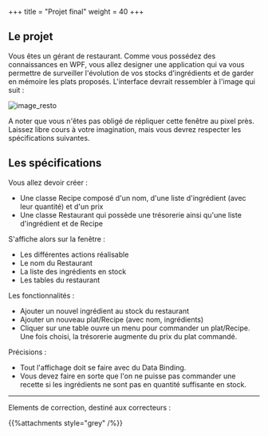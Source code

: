 +++
title = "Projet final"
weight = 40
+++

## Le projet

Vous êtes un gérant de restaurant. Comme vous possédez des connaissances en WPF, vous allez designer une application qui va vous permettre de surveiller l'évolution de vos stocks d'ingrédients et de garder en mémoire les plats proposés. L'interface devrait ressembler à l'image qui suit :

![image_resto](/img/projet_resto/template_resto.png?height=300px)

A noter que vous n'êtes pas obligé de répliquer cette fenêtre au pixel près. Laissez libre cours à votre imagination, mais vous devrez respecter les spécifications suivantes.

## Les spécifications

Vous allez devoir créer :

- Une classe Recipe composé d'un nom, d'une liste d'ingrédient (avec leur quantité) et d'un prix
- Une classe Restaurant qui possède une trésorerie ainsi qu'une liste d'ingrédient et de Recipe

S'affiche alors sur la fenêtre :

- Les différentes actions réalisable
- Le nom du Restaurant
- La liste des ingrédients en stock
- Les tables du restaurant

Les fonctionnalités :

- Ajouter un nouvel ingrédient au stock du restaurant
- Ajouter un nouveau plat/Recipe (avec nom, ingrédients)
- Cliquer sur une table ouvre un menu pour commander un plat/Recipe. Une fois choisi, la trésorerie augmente du prix du plat commandé.

Précisions :

- Tout l'affichage doit se faire avec du Data Binding.
- Vous devez faire en sorte que l'on ne puisse pas commander une recette si les ingrédients ne sont pas en quantité suffisante en stock.

---

Elements de correction, destiné aux correcteurs :

{{%attachments style="grey" /%}}
